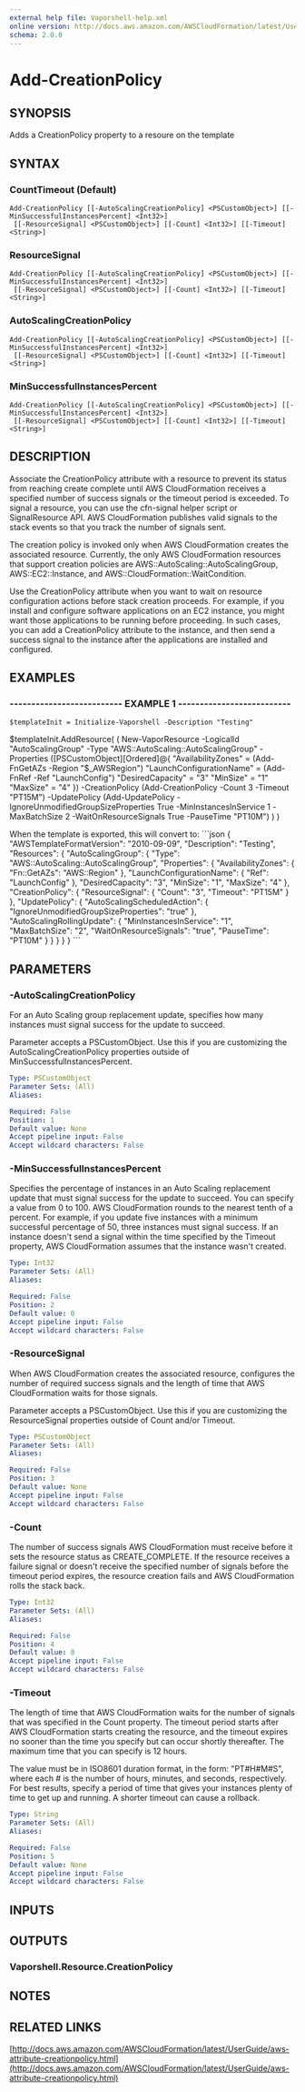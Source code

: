 ```yaml
---
external help file: Vaporshell-help.xml
online version: http://docs.aws.amazon.com/AWSCloudFormation/latest/UserGuide/aws-attribute-creationpolicy.html
schema: 2.0.0
---
```


# Add-CreationPolicy

## SYNOPSIS
Adds a CreationPolicy property to a resoure on the template

## SYNTAX

### CountTimeout (Default)
```
Add-CreationPolicy [[-AutoScalingCreationPolicy] <PSCustomObject>] [[-MinSuccessfulInstancesPercent] <Int32>]
 [[-ResourceSignal] <PSCustomObject>] [[-Count] <Int32>] [[-Timeout] <String>]
```

### ResourceSignal
```
Add-CreationPolicy [[-AutoScalingCreationPolicy] <PSCustomObject>] [[-MinSuccessfulInstancesPercent] <Int32>]
 [[-ResourceSignal] <PSCustomObject>] [[-Count] <Int32>] [[-Timeout] <String>]
```

### AutoScalingCreationPolicy
```
Add-CreationPolicy [[-AutoScalingCreationPolicy] <PSCustomObject>] [[-MinSuccessfulInstancesPercent] <Int32>]
 [[-ResourceSignal] <PSCustomObject>] [[-Count] <Int32>] [[-Timeout] <String>]
```

### MinSuccessfulInstancesPercent
```
Add-CreationPolicy [[-AutoScalingCreationPolicy] <PSCustomObject>] [[-MinSuccessfulInstancesPercent] <Int32>]
 [[-ResourceSignal] <PSCustomObject>] [[-Count] <Int32>] [[-Timeout] <String>]
```

## DESCRIPTION
Associate the CreationPolicy attribute with a resource to prevent its status from reaching create complete until AWS CloudFormation receives a specified number of success signals or the timeout period is exceeded.
To signal a resource, you can use the cfn-signal helper script or SignalResource API.
AWS CloudFormation publishes valid signals to the stack events so that you track the number of signals sent.

The creation policy is invoked only when AWS CloudFormation creates the associated resource.
Currently, the only AWS CloudFormation resources that support creation policies are AWS::AutoScaling::AutoScalingGroup, AWS::EC2::Instance, and AWS::CloudFormation::WaitCondition.

Use the CreationPolicy attribute when you want to wait on resource configuration actions before stack creation proceeds.
For example, if you install and configure software applications on an EC2 instance, you might want those applications to be running before proceeding.
In such cases, you can add a CreationPolicy attribute to the instance, and then send a success signal to the instance after the applications are installed and configured.

## EXAMPLES

### -------------------------- EXAMPLE 1 --------------------------
```
$templateInit = Initialize-Vaporshell -Description "Testing"
```

$templateInit.AddResource(
    (
        New-VaporResource -LogicalId "AutoScalingGroup" -Type "AWS::AutoScaling::AutoScalingGroup" -Properties (\[PSCustomObject\]\[Ordered\]@{
                "AvailabilityZones"       = (Add-FnGetAZs -Region "$_AWSRegion")
                "LaunchConfigurationName" = (Add-FnRef -Ref "LaunchConfig")
                "DesiredCapacity"         = "3"
                "MinSize"                 = "1"
                "MaxSize"                 = "4"
            }) -CreationPolicy (Add-CreationPolicy -Count 3 -Timeout "PT15M") -UpdatePolicy (Add-UpdatePolicy -IgnoreUnmodifiedGroupSizeProperties True -MinInstancesInService 1 -MaxBatchSize 2 -WaitOnResourceSignals True -PauseTime "PT10M")
    )
)

When the template is exported, this will convert to: 
\`\`\`json
{
"AWSTemplateFormatVersion": "2010-09-09",
"Description": "Testing",
"Resources": {
"AutoScalingGroup": {
    "Type": "AWS::AutoScaling::AutoScalingGroup",
    "Properties": {
        "AvailabilityZones": {
            "Fn::GetAZs": "AWS::Region"
        },
        "LaunchConfigurationName": {
            "Ref": "LaunchConfig"
        },
        "DesiredCapacity": "3",
        "MinSize": "1",
        "MaxSize": "4"
    },
    "CreationPolicy": {
        "ResourceSignal": {
            "Count": "3",
            "Timeout": "PT15M"
        }
    },
    "UpdatePolicy": {
        "AutoScalingScheduledAction": {
            "IgnoreUnmodifiedGroupSizeProperties": "true"
        },
        "AutoScalingRollingUpdate": {
            "MinInstancesInService": "1",
            "MaxBatchSize": "2",
            "WaitOnResourceSignals": "true",
            "PauseTime": "PT10M"
        }
    }
}
}
}
\`\`\`

## PARAMETERS

### -AutoScalingCreationPolicy
For an Auto Scaling group replacement update, specifies how many instances must signal success for the update to succeed.

Parameter accepts a PSCustomObject.
Use this if you are customizing the AutoScalingCreationPolicy properties outside of MinSuccessfulInstancesPercent.

```yaml
Type: PSCustomObject
Parameter Sets: (All)
Aliases: 

Required: False
Position: 1
Default value: None
Accept pipeline input: False
Accept wildcard characters: False
```

### -MinSuccessfulInstancesPercent
Specifies the percentage of instances in an Auto Scaling replacement update that must signal success for the update to succeed.
You can specify a value from 0 to 100.
AWS CloudFormation rounds to the nearest tenth of a percent.
For example, if you update five instances with a minimum successful percentage of 50, three instances must signal success.
If an instance doesn't send a signal within the time specified by the Timeout property, AWS CloudFormation assumes that the instance wasn't created.

```yaml
Type: Int32
Parameter Sets: (All)
Aliases: 

Required: False
Position: 2
Default value: 0
Accept pipeline input: False
Accept wildcard characters: False
```

### -ResourceSignal
When AWS CloudFormation creates the associated resource, configures the number of required success signals and the length of time that AWS CloudFormation waits for those signals.

Parameter accepts a PSCustomObject.
Use this if you are customizing the ResourceSignal properties outside of Count and/or Timeout.

```yaml
Type: PSCustomObject
Parameter Sets: (All)
Aliases: 

Required: False
Position: 3
Default value: None
Accept pipeline input: False
Accept wildcard characters: False
```

### -Count
The number of success signals AWS CloudFormation must receive before it sets the resource status as CREATE_COMPLETE.
If the resource receives a failure signal or doesn't receive the specified number of signals before the timeout period expires, the resource creation fails and AWS CloudFormation rolls the stack back.

```yaml
Type: Int32
Parameter Sets: (All)
Aliases: 

Required: False
Position: 4
Default value: 0
Accept pipeline input: False
Accept wildcard characters: False
```

### -Timeout
The length of time that AWS CloudFormation waits for the number of signals that was specified in the Count property.
The timeout period starts after AWS CloudFormation starts creating the resource, and the timeout expires no sooner than the time you specify but can occur shortly thereafter.
The maximum time that you can specify is 12 hours.

The value must be in ISO8601 duration format, in the form: "PT#H#M#S", where each # is the number of hours, minutes, and seconds, respectively.
For best results, specify a period of time that gives your instances plenty of time to get up and running.
A shorter timeout can cause a rollback.

```yaml
Type: String
Parameter Sets: (All)
Aliases: 

Required: False
Position: 5
Default value: None
Accept pipeline input: False
Accept wildcard characters: False
```

## INPUTS

## OUTPUTS

### Vaporshell.Resource.CreationPolicy

## NOTES

## RELATED LINKS

[http://docs.aws.amazon.com/AWSCloudFormation/latest/UserGuide/aws-attribute-creationpolicy.html](http://docs.aws.amazon.com/AWSCloudFormation/latest/UserGuide/aws-attribute-creationpolicy.html)


